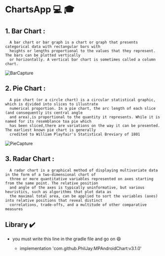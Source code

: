 # ChartsApp :computer: :mortar_board:

## 1. Bar Chart :

      A bar chart or bar graph is a chart or graph that presents categorical data with rectangular bars with 
      heights or lengths proportional to the values that they represent. The bars can be plotted vertically 
      or horizontally. A vertical bar chart is sometimes called a column chart.

![BarCapture](https://user-images.githubusercontent.com/29558298/78462073-fe4cad80-76ce-11ea-9cb6-a173c983e276.JPG)

## 2. Pie Chart :
      A pie chart (or a circle chart) is a circular statistical graphic, which is divided into slices to illustrate 
      numerical proportion. In a pie chart, the arc length of each slice (and consequently its central angle 
      and area),is proportional to the quantity it represents. While it is named for its resemblance toa pie which
      has been sliced,there are variations on the way it can be presented. The earliest known pie chart is generally
      credited to William Playfair's Statistical Breviary of 1801
      
![PieCapture](https://user-images.githubusercontent.com/29558298/78501345-a1e39f80-775b-11ea-903e-e840379d40df.JPG)

## 3. Radar Chart : 
      A radar chart is a graphical method of displaying multivariate data in the form of a two-dimensional chart of 
      three or more quantitative variables represented on axes starting from the same point. The relative position 
      and angle of the axes is typically uninformative, but various heuristics, such as algorithms that plot data as
      the maximal total area, can be applied to sort the variables (axes) into relative positions that reveal distinct
      correlations, trade-offs, and a multitude of other comparative measures


## Library :heavy_check_mark:

- you must write this line in the gradle file and go on :smile:

  - implementation 'com.github.PhilJay:MPAndroidChart:v3.1.0'
